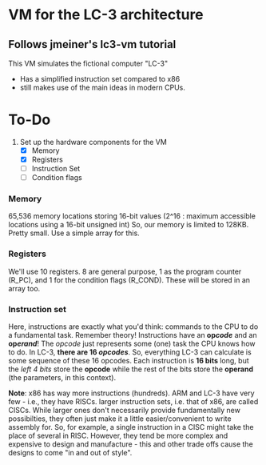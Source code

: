 # VM for the LC-3 architecture
## Follows jmeiner's lc3-vm tutorial
This VM simulates the fictional computer "LC-3"
- Has a simplified instruction set compared to x86
- still makes use of the main ideas in modern CPUs.
# To-Do
1. Set up the hardware components for the VM
   - [x] Memory
   - [x] Registers
   - [ ] Instruction Set
   - [ ] Condition flags

### Memory
65,536 memory locations storing 16-bit values (2^16 : maximum accessible locations using a 16-bit unsigned int)
So, our memory is limited to 128KB. Pretty small.
Use a simple array for this.

### Registers
We'll use 10 registers. 8 are general purpose, 1 as the program counter (R_PC), and 1 for the condition flags (R_COND).
These will be stored in an array too.

### Instruction set
Here, instructions are exactly what you'd think: commands to the CPU to do a fundamental task.
Remember theory! Instructions have an **op*code*** and an **op*erand***!
The *opcode* just represents some (one) task the CPU knows how to do.
In LC-3, **there are 16 *opcodes***. So, everything LC-3 can calculate is some sequence
of these 16 opcodes. Each instruction is **16 bits** long, but the
*left 4 bits* store the **opcode** while the rest of the bits store the **operand** (the parameters, in this context).

**Note**: x86 has way more instructions (hundreds). ARM and LC-3 have very few - i.e., they have RISCs.
          larger instruction sets, i.e. that of x86, are called CISCs.
          While larger ones don't necessarily provide fundamentally new possibilties,
          they often just make it a little easier/convenient to write assembly for.
          So, for example, a single instruction in a CISC might take the place of several in RISC.
          However, they tend be more complex and expensive to design and manufacture - this and other trade offs cause the designs
          to come "in and out of style".
